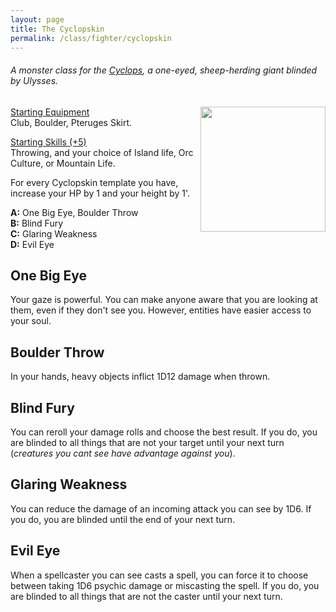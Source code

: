 ```yaml
---
layout: page
title: The Cyclopskin
permalink: /class/fighter/cyclopskin
---
```


###### A monster class for the [Cyclops](/monsters/cyclops), a one-eyed, sheep-herding giant blinded by Ulysses.

<img align="right" width=200px  src="https://static.wikia.nocookie.net/forgottenrealms/images/f/f7/Cyclops-1e.jpg">

<ins>Starting Equipment</ins><br>
Club, Boulder, Pteruges Skirt.

<ins>Starting Skills (+5)</ins><br>
Throwing, and your choice of Island life, Orc Culture, or Mountain Life.

For every Cyclopskin template you have, increase your HP by 1 and your height by 1'.

**A:** One Big Eye, Boulder Throw<br>
**B:** Blind Fury<br>
**C:** Glaring Weakness<br>
**D:** Evil Eye<br>

## One Big Eye
Your gaze is powerful. You can make anyone aware that you are looking at them, even if they don't see you. However, entities have easier access to your soul.

## Boulder Throw
In your hands, heavy objects inflict 1D12 damage when thrown.

## Blind Fury
You can reroll your damage rolls and choose the best result. If you do, you are blinded to all things that are not your target until your next turn (*creatures you cant see have advantage against you*).

## Glaring Weakness
You can reduce the damage of an incoming attack you can see by 1D6. If you do, you are blinded until the end of your next turn.

## Evil Eye
When a spellcaster you can see casts a spell, you can force it to choose between taking 1D6 psychic damage or miscasting the spell. If you do, you are blinded to all things that are not the caster until your next turn.
